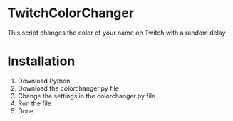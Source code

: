 # TwitchColorChanger
This script changes the color of your name on Twitch with a random delay

# Installation
1. Download Python
2. Download the colorchanger.py file
3. Change the settings in the colorchanger.py file
4. Run the file
5. Done
